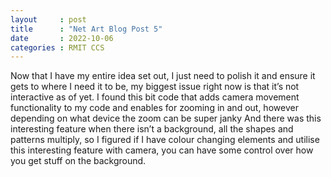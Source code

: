 ```yaml
---
layout     : post
title      : "Net Art Blog Post 5"
date       : 2022-10-06
categories : RMIT CCS
---
```


Now that I have my entire idea set out, I just need to polish it and ensure it gets to where I need it to be, my biggest issue right now is that it’s not interactive as of yet.
I found this bit code that adds camera movement functionality to my code and enables for zooming in and out, however depending on what device the zoom can be super janky
And there was this interesting feature when there isn’t a background, all the shapes and patterns multiply, so I figured if I have colour changing elements and utilise this interesting feature with camera, you can have some control over how you get stuff on the background.